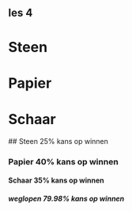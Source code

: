 ## les 4

# Steen
# Papier
# Schaar
##​ Steen 25% kans op winnen 
### Papier 40% kans op winnen
#### Schaar 35% kans op winnen 
##### weglopen 79.98% kans op winnen

